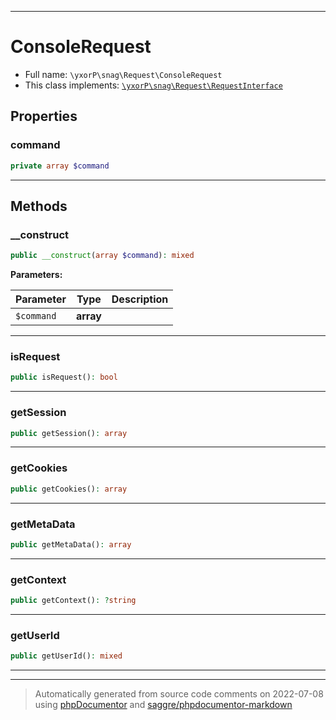 ***

# ConsoleRequest





* Full name: `\yxorP\snag\Request\ConsoleRequest`
* This class implements:
[`\yxorP\snag\Request\RequestInterface`](./RequestInterface.md)



## Properties


### command



```php
private array $command
```






***

## Methods


### __construct



```php
public __construct(array $command): mixed
```








**Parameters:**

| Parameter | Type | Description |
|-----------|------|-------------|
| `$command` | **array** |  |




***

### isRequest



```php
public isRequest(): bool
```











***

### getSession



```php
public getSession(): array
```











***

### getCookies



```php
public getCookies(): array
```











***

### getMetaData



```php
public getMetaData(): array
```











***

### getContext



```php
public getContext(): ?string
```











***

### getUserId



```php
public getUserId(): mixed
```











***


***
> Automatically generated from source code comments on 2022-07-08 using [phpDocumentor](http://www.phpdoc.org/) and [saggre/phpdocumentor-markdown](https://github.com/Saggre/phpDocumentor-markdown)
